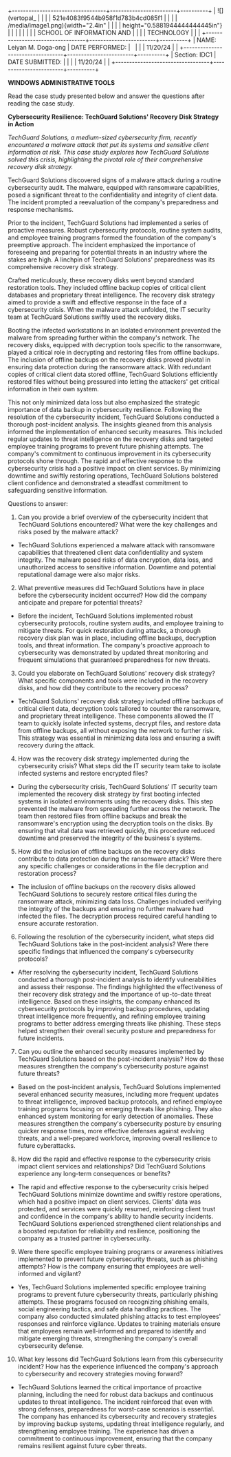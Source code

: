 +----------------------------------+------------------------+----------+
| ![](vertopal_                    |                        |          |
| 521e4083f9544b958f1d783b4cd085f1 |                        |          |
| /media/image1.png){width="2.4in" |                        |          |
| height="0.5881944444444445in"}   |                        |          |
|                                  |                        |          |
| SCHOOL OF INFORMATION AND        |                        |          |
| TECHNOLOGY                       |                        |          |
+----------------------------------+------------------------+----------+
| NAME: Leiyan M. Doga-ong         | DATE PERFORMED:        |          |
|                                  | 11/20/24               |          |
+----------------------------------+------------------------+----------+
| Section: IDC1                    | DATE SUBMITTED:        |          |
|                                  | 11/20/24               |          |
+----------------------------------+------------------------+----------+

**WINDOWS ADMINISTRATIVE TOOLS**

Read the case study presented below and answer the questions after
reading the case study.

**Cybersecurity Resilience: TechGuard Solutions\' Recovery Disk Strategy
in Action**

*TechGuard Solutions, a medium-sized cybersecurity firm, recently
encountered a malware attack that put its systems and sensitive client
information at risk. This case study explores how TechGuard Solutions
solved this crisis, highlighting the pivotal role of their comprehensive
recovery disk strategy.*

TechGuard Solutions discovered signs of a malware attack during a
routine cybersecurity audit. The malware, equipped with ransomware
capabilities, posed a significant threat to the confidentiality and
integrity of client data. The incident prompted a reevaluation of the
company\'s preparedness and response mechanisms.

Prior to the incident, TechGuard Solutions had implemented a series of
proactive measures. Robust cybersecurity protocols, routine system
audits, and employee training programs formed the foundation of the
company\'s preemptive approach. The incident emphasized the importance
of foreseeing and preparing for potential threats in an industry where
the stakes are high. A linchpin of TechGuard Solutions\' preparedness
was its comprehensive recovery disk strategy.

Crafted meticulously, these recovery disks went beyond standard
restoration tools. They included offline backup copies of critical
client databases and proprietary threat intelligence. The recovery disk
strategy aimed to provide a swift and effective response in the face of
a cybersecurity crisis. When the malware attack unfolded, the IT
security team at TechGuard Solutions swiftly used the recovery disks.

Booting the infected workstations in an isolated environment prevented
the malware from spreading further within the company\'s network. The
recovery disks, equipped with decryption tools specific to the
ransomware, played a critical role in decrypting and restoring files
from offline backups. The inclusion of offline backups on the recovery
disks proved pivotal in ensuring data protection during the ransomware
attack. With redundant copies of critical client data stored offline,
TechGuard Solutions efficiently restored files without being pressured
into letting the attackers\' get critical information in their own
system.

This not only minimized data loss but also emphasized the strategic
importance of data backup in cybersecurity resilience. Following the
resolution of the cybersecurity incident, TechGuard Solutions conducted
a thorough post-incident analysis. The insights gleaned from this
analysis informed the implementation of enhanced security measures. This
included regular updates to threat intelligence on the recovery disks
and targeted employee training programs to prevent future phishing
attempts. The company\'s commitment to continuous improvement in its
cybersecurity protocols shone through. The rapid and effective response
to the cybersecurity crisis had a positive impact on client services. By
minimizing downtime and swiftly restoring operations, TechGuard
Solutions bolstered client confidence and demonstrated a steadfast
commitment to safeguarding sensitive information.

Questions to answer:

1.  Can you provide a brief overview of the cybersecurity incident that
    TechGuard Solutions encountered? What were the key challenges and
    risks posed by the malware attack?

-   TechGuard Solutions experienced a malware attack with ransomware
    capabilities that threatened client data confidentiality and system
    integrity. The malware posed risks of data encryption, data loss,
    and unauthorized access to sensitive information. Downtime and
    potential reputational damage were also major risks.

2.  What preventive measures did TechGuard Solutions have in place
    before the cybersecurity incident occurred? How did the company
    anticipate and prepare for potential threats?

-   Before the incident, TechGuard Solutions implemented robust
    cybersecurity protocols, routine system audits, and employee
    training to mitigate threats. For quick restoration during attacks,
    a thorough recovery disk plan was in place, including offline
    backups, decryption tools, and threat information. The company\'s
    proactive approach to cybersecurity was demonstrated by updated
    threat monitoring and frequent simulations that guaranteed
    preparedness for new threats.

3.  Could you elaborate on TechGuard Solutions\' recovery disk strategy?
    What specific components and tools were included in the recovery
    disks, and how did they contribute to the recovery process?

-   TechGuard Solutions\' recovery disk strategy included offline
    backups of critical client data, decryption tools tailored to
    counter the ransomware, and proprietary threat intelligence. These
    components allowed the IT team to quickly isolate infected systems,
    decrypt files, and restore data from offline backups, all without
    exposing the network to further risk. This strategy was essential in
    minimizing data loss and ensuring a swift recovery during the
    attack.

4.  How was the recovery disk strategy implemented during the
    cybersecurity crisis? What steps did the IT security team take to
    isolate infected systems and restore encrypted files?

-   During the cybersecurity crisis, TechGuard Solutions\' IT security
    team implemented the recovery disk strategy by first booting
    infected systems in isolated environments using the recovery disks.
    This step prevented the malware from spreading further across the
    network. The team then restored files from offline backups and
    break the ransomware\'s encryption using the decryption tools on the
    disks. By ensuring that vital data was retrieved quickly, this
    procedure reduced downtime and preserved the integrity of the
    business\'s systems.

5.  How did the inclusion of offline backups on the recovery disks
    contribute to data protection during the ransomware attack? Were
    there any specific challenges or considerations in the file
    decryption and restoration process?

-   The inclusion of offline backups on the recovery disks allowed
    TechGuard Solutions to securely restore critical files during the
    ransomware attack, minimizing data loss. Challenges included
    verifying the integrity of the backups and ensuring no further
    malware had infected the files. The decryption process required
    careful handling to ensure accurate restoration.

6.  Following the resolution of the cybersecurity incident, what steps
    did TechGuard Solutions take in the post-incident analysis? Were
    there specific findings that influenced the company\'s cybersecurity
    protocols?

-   After resolving the cybersecurity incident, TechGuard Solutions
    conducted a thorough post-incident analysis to identify
    vulnerabilities and assess their response. The findings highlighted
    the effectiveness of their recovery disk strategy and the importance
    of up-to-date threat intelligence. Based on these insights, the
    company enhanced its cybersecurity protocols by improving backup
    procedures, updating threat intelligence more frequently, and
    refining employee training programs to better address emerging
    threats like phishing. These steps helped strengthen their overall
    security posture and preparedness for future incidents.

7.  Can you outline the enhanced security measures implemented by
    TechGuard Solutions based on the post-incident analysis? How do
    these measures strengthen the company\'s cybersecurity posture
    against future threats?

-   Based on the post-incident analysis, TechGuard Solutions implemented
    several enhanced security measures, including more frequent updates
    to threat intelligence, improved backup protocols, and refined
    employee training programs focusing on emerging threats like
    phishing. They also enhanced system monitoring for early detection
    of anomalies. These measures strengthen the company's cybersecurity
    posture by ensuring quicker response times, more effective defenses
    against evolving threats, and a well-prepared workforce, improving
    overall resilience to future cyberattacks.

8.  How did the rapid and effective response to the cybersecurity crisis
    impact client services and relationships? Did TechGuard Solutions
    experience any long-term consequences or benefits?

-   The rapid and effective response to the cybersecurity crisis helped
    TechGuard Solutions minimize downtime and swiftly restore
    operations, which had a positive impact on client services. Clients'
    data was protected, and services were quickly resumed, reinforcing
    client trust and confidence in the company's ability to handle
    security incidents. TechGuard Solutions experienced strengthened
    client relationships and a boosted reputation for reliability and
    resilience, positioning the company as a trusted partner in
    cybersecurity.

9.  Were there specific employee training programs or awareness
    initiatives implemented to prevent future cybersecurity threats,
    such as phishing attempts? How is the company ensuring that
    employees are well-informed and vigilant?

-   Yes, TechGuard Solutions implemented specific employee training
    programs to prevent future cybersecurity threats, particularly
    phishing attempts. These programs focused on recognizing phishing
    emails, social engineering tactics, and safe data handling
    practices. The company also conducted simulated phishing attacks to
    test employees\' responses and reinforce vigilance. Updates to
    training materials ensure that employees remain well-informed and
    prepared to identify and mitigate emerging threats, strengthening
    the company's overall cybersecurity defense.

10. What key lessons did TechGuard Solutions learn from this
    cybersecurity incident? How has the experience influenced the
    company\'s approach to cybersecurity and recovery strategies moving
    forward?

-   TechGuard Solutions learned the critical importance of proactive
    planning, including the need for robust data backups and continuous
    updates to threat intelligence. The incident reinforced that even
    with strong defenses, preparedness for worst-case scenarios is
    essential. The company has enhanced its cybersecurity and recovery
    strategies by improving backup systems, updating threat intelligence
    regularly, and strengthening employee training. The experience has
    driven a commitment to continuous improvement, ensuring that the
    company remains resilient against future cyber threats.
